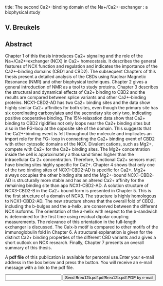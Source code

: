 title: The second Ca2+-binding domain of the Na+/Ca2+-exchanger : a biophysical study

## V. Breukels

## Abstract
Chapter 1 of this thesis introduces Ca2+ signaling and the role of the Na+/Ca2+-exchanger (NCX) in Ca2+ homeostasis. It describes the general features of NCX function and regulation and indicates the importance of the Ca2+-binding domains (CBD1 and CBD2). The subsequent Chapters of this thesis present a detailed analysis of the CBDs using Nuclear Magnetic Resonance (NMR) and other biophysical techniques. Chapter 2 gives a general introduction of NMR as a tool to study proteins. Chapter 3 describes the structural and dynamical effects of Ca2+ binding to CBD2 and the results are compared between splice variants and other Ca2+-binding proteins. NCX1-CBD2-AD has two Ca2+ binding sites and the data show highly similar Ca2+ affinities for both sites, even though the primary site has six coordinating carboxylates and the secondary site only two, indicating positive cooperative binding. The 15N-relaxation data show that Ca2+ binding to CBD2 rigidifies not only loops near the Ca2+ binding sites but also in the FG-loop at the opposite site of the domain. This suggests that the Ca2+-binding event is felt throughout the molecule and implicates an import role for the FG- loop in connecting the Ca2+ binding event of CBD2 with other cytosolic domains of the NCX. Divalent cations, such as Mg2+, compete with Ca2+ for the Ca2+ binding sites. The Mg2+ concentration inside the cell is approximately a thousand times higher than the intracellular Ca 2+ concentration. Therefore, functional Ca2+ sensors must have binding sites highly specific for Ca2+. Chapter 4 shows that only one of the two binding sites of NCX1-CBD2-AD is specific for Ca2+. Mg2+ always occupies the other binding site and the Mg2+-bound NCX1-CBD2-AD is structurally more stable and has an altered Ca2+ affinity for the remaining binding site than apo NCX1-CBD2-AD. A solution structure of NCX3-CBD2-B in the Ca2+ bound form is presented in Chapter 5. This is the first structure of a domain of NCX3. The structure is highly homologous to NCX1-CBD2-AD. The new structure shows that the overall fold of CBD2, including the b-bulges and the a-helix, are conserved between the different NCX isoforms. The orientation of the a-helix with respect to the b-sandwich is determined for the first time using residual dipolar coupling measurements. The relevance of this orientation in the full-length exchanger is discussed. The Calx-b motif is compared to other motifs of the immunoglobulin fold in Chapter 6. A structural explanation is given for the distinct Ca2+ binding properties of the different CBD variants and a gives a short outlook on NCX research. Finally, Chapter 7 presents an overall summary of this thesis.

A <b>pdf file</b> of this publication is available for personal use.Enter your e-mail address in the box below and press the button. You will receive an e-mail message with a link to the pdf file.
<form action="sender.php">  <input type="text" name="email">  <input type="submit" value="Send Breu12b.pdf:pdfBreu12b.pdf:PDF by e-mail"></form>